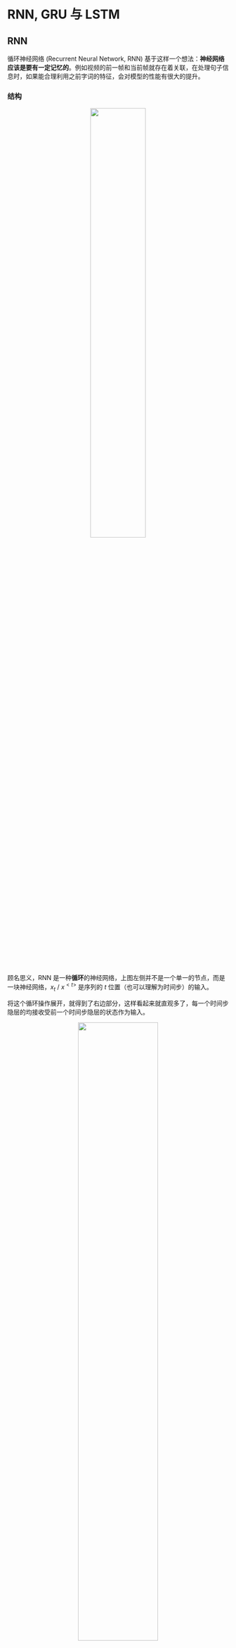# RNN, GRU 与 LSTM

## RNN

循环神经网络 (Recurrent Neural Network, RNN) 基于这样一个想法：**神经网络应该是要有一定记忆的**。例如视频的前一帧和当前帧就存在着关联，在处理句子信息时，如果能合理利用之前字词的特征，会对模型的性能有很大的提升。

### 结构

<div align="center">
    <img src="https://nlp-notes.oss-cn-beijing.aliyuncs.com/imgs/RNN-unrolled.png" width="50%">
</div>

顾名思义，RNN 是一种**循环**的神经网络，上图左侧并不是一个单一的节点，而是一块神经网络，$x_{t}$ / $x^{<t>}$ 是序列的 $t$ 位置（也可以理解为时间步）的输入。

将这个循环操作展开，就得到了右边部分，这样看起来就直观多了，每一个时间步隐层的均接收受前一个时间步隐层的状态作为输入。

<div align="center">
    <img src="https://nlp-notes.oss-cn-beijing.aliyuncs.com/imgs/architecture-rnn-ltr.png" width="60%">
</div>


形式化地，定义第 $t$ 个时间步的隐层状态 $ a^t $ / $ a^{<t>} $ / $ h^t$，输入 $x^{<t>}$，输出 $y^{<t>}$，上一隐层状态到下一隐层状态的转换权值矩阵 $W^{aa}$，输入层到隐层的权值矩阵 $W^{xa}$，隐层偏置 $ b^{a} $，隐层到输出层偏置 $b^{ay}$，隐层激活函数 $g_1$，输出层激活函数 $g_2$ 。

对于每一个时间步 $t$ ，隐层状态可以表示为：
$$
a^{<t>}=g_{1}\left(W^{a a} a^{<t-1>}+W^{xa} x^{<t>}+b^{a}\right)
$$
隐层偏置 $b^a$ 可以展开为输入层到隐层的偏置 $b^{xa}$ 和隐层到隐层的偏置 $b^{aa}$：
$$
b^a = b^{aa}+b^{xa}
$$

输出可表示为：
$$
y^{<t>}=g_{2}\left(W^{ay} a^{<t>}+b^{ay}\right)
$$

通常来说 $g_1$ 被设置为 tanh。

### 损失函数

在 RNN 中，损失函数被定义为每个时间步损失的和：
$$
\mathcal{L}(\hat{y}, y)=\sum_{t=1}^{T_{y}} \mathcal{L}\left(\widehat{y}^{<t>}, y^{<t>}\right)
$$

### 优势

1. 可以处理任何长度的序列
2. 模型大小不随输入序列大小而改变
3. 融合了历史（之前序列的）信息
4. 权重随时间共享

### 缺陷

1. 计算速度慢
2. 对于较长的序列，记忆效果可能会衰退
3. 不能融合未来（之后序列的）信息

### 应用

| RNN类型                           |                            示意图                            | 例子               |
| :-------------------------------- | :----------------------------------------------------------: | :----------------- |
| 一对一<br>$T_x=T_y=1$             | <img src="https://nlp-notes.oss-cn-beijing.aliyuncs.com/imgs/rnn-one-to-one-ltr.png" width="80%"> | 退化为传统神经网络 |
| 一对多<br> $T_x=1, T_y>1$         | <img src="https://nlp-notes.oss-cn-beijing.aliyuncs.com/imgs/rnn-one-to-many-ltr.png" width="80%"> | 音乐生成           |
| 多对一<br>$T_x>1, T_y=1 $         | <img src="https://nlp-notes.oss-cn-beijing.aliyuncs.com/imgs/rnn-many-to-one-ltr.png" width="80%"> | 序列分类           |
| 多对多(等长)<br> $T_x=T_y$        | <img src="https://nlp-notes.oss-cn-beijing.aliyuncs.com/imgs/rnn-many-to-many-same-ltr.png" width="80%"> | 命名实体识别       |
| 多对多（非等长）<br>$T_x\neq T_y$ | <img src="https://nlp-notes.oss-cn-beijing.aliyuncs.com/imgs/rnn-many-to-many-different-ltr.png" width="80%"> | 机器翻译           |

## LSTM

在训练 RNN 的过程中，经常会遇到梯度爆炸 / 梯度消失的问题，同时，如果序列过长，那么较为靠前的信息就很难有效传递到后方。**增加门 (Gate)以控制信息的流动**可以较好地解决该问题。

长短时神经网络 (Long Short-term Memory Networks, LSTM) 在原来 RNN 的基础上增加了遗忘门，输入门和输出门。

为了使用门结构，LSTM 首先在 RNN 的基础上对隐含层 $ h_t $ 的更新方式做了一些改变：

$$
u_t=\text{tanh}(W^{xh}x_{t}+b^{xh}+W^{hh}h_{t-1}+b^{hh}) \\
$$

$$
h_{t}=h_{t-1}+u_{t}
$$

这样，我们就能对原状态的隐层参数 $h_{t-1}$ 和新状态的隐层参数 $u_{t}$ 分别赋权了，换句话说，$u_t$ 即是原来 RNN 的 $a^{t}$ 。

### <span id="forget">遗忘门</span>

<div align="center">
    <img src="https://nlp-notes.oss-cn-beijing.aliyuncs.com/imgs/LSTM3-focus-f.png" width="40%">
</div>

形式化地，我们可以表示遗忘门为：

$$
f_t = \sigma(W^{f,xh}x_t + b^{f,xh} + W^{f,hh}h_{t-1} + b^{f,hh})
$$

所谓门，直白地说就是一个权重，我们通常期待这个权重在 0-1 之间，所以在外层包裹了一个 sigmoid 函数。

在这个门中，参数 $W^{f,xh}$, $W^{f,hh}$, $b^{f,xh}$, $b^{f,hh}$ 都是可训练的，可以这么理解，门通过观察输入 $x_t$ 和上一隐层状态 $h_{t-1}$ 来决定需要遗忘掉多少信息。当门对应的值较小时，旧状态 $h_{t-1}$ 对当前状态的贡献也较小，也就是忘得多。

有了遗忘门，暂时我们的隐层更新公式就可以这么表示：

$$
h_t = f_t * h_{t-1} + (1-f_t) * u_t
$$

公式中 $*$ 表示元素积，即 Hadamard product。

但这就有个问题，按照这个隐层更新法则，旧状态的传递与新状态的更新是互斥的，旧状态忘得多，新状态一定更新地多，但是有的时候这两种状态对当时状态的贡献有可能同时大或者同时小，这样的更新公式就不适用了。

所以我们引入一个新的门来单独控制输入。

### 输入门

<div align="center">
    <img src="https://nlp-notes.oss-cn-beijing.aliyuncs.com/imgs/LSTM3-focus-i.png" width="40%">
</div>

现在就很轻车熟路了，这个门同样需要观察输入 $x_t$ 和上一隐层状态 $h_{t-1}$ 来决定新状态更新的权重。与遗忘门相比，就是换了一套可训练的参数，其他完全一致。

$$
i_t = \sigma(W^{i,xh}x_t + b^{i,xh} + W^{i,hh}h_{t-1} + b^{i,hh})
$$

有了单独对于新状态更新的控制，这样我们就得到了新的的隐层更新公式：

$$
h_t = f_t * h_{t-1} + \pmb{i_t} * u_t
$$

### 输出门

原作者在前两个门的基础上还设计了另一个门：输出门。

设计输出门的意图是，隐层信息对于该状态的输出也不一定有全部的权重，可以用一个门加以控制。

与之前一样，设计输出门为
$$
o_t = \sigma(W^{o,xh}x_t + b^{o,xh} + W^{o,hh}h_{t-1} + b^{o,hh})
$$
在 LSTM 中，我们又把未经过输出门的隐层称为记忆细胞 (Memory Cell)，把隐层更新公式中的 $ h_{t} $ 换为 $ c_{t} $，然后让其通过输出门，获得最终的权重信息：

$$
c_t = f_t * c_{t-1} + i_t * u_t
$$

$$
h_t = o_t * \text{tanh}(c_t)
$$

<div align="center">
    <img src="https://nlp-notes.oss-cn-beijing.aliyuncs.com/imgs/LSTM3-chain.png" width="70%">
</div>


所以，整个 LSTM 的计算图长这样。

## GRU

随着门循环单元 (Gate Recurrent Unit, GRU) 的逐渐流行，我们可以重新审视一下 LSTM，在 LSTM 的[遗忘门](#遗忘门)中提到了一个有一定缺陷的隐层更新公式，但这正是 GRU 对 RNN 进行改造的地方。

GRU 与 LSTM 相比，GRU 没有输出门，也因此没有了 Cell 的概念，这里表格中我们方便比较，还是使用了 Cell 的符号标记。同时，将隐层更新公式改为了互斥型的，在这种情况下，所谓的遗忘门和输入门被整合成了更新门，整个计算图更为简洁高效。


| 符号  |              **Gated Recurrent Unit** (GRU)              |            **Long Short-Term Memory** (LSTM)             |
| :---: | :------------------------------------------------------: | :------------------------------------------------------: |
| $u_t$ | $ \text{tanh}(W^{xh}x_{t}+b^{xh}+W^{hh}h_{t-1}+b^{hh}) $ | $ \text{tanh}(W^{xh}x_{t}+b^{xh}+W^{hh}h_{t-1}+b^{hh}) $ |
| $c_t$ | $ f_t*h_{t-1} + (1-f_t)*u_t $ （这里 $f_t$ 代表更新门 ） |                  $f_t*h_{t-1}+i_t*u_t$                   |
| $h_t$ |                   $ \text{tanh}(c_t) $                   |                 $ o_t*\text{tanh}(c_t) $                 |

## TODO

- Backward Pass of RNN
- Variants of RNN and LSTM
- RNN and LSTM in PyTorch

## 参考

https://colah.github.io/posts/2015-08-Understanding-LSTMs/

https://zhuanlan.zhihu.com/p/30844905

https://zhuanlan.zhihu.com/p/101322965

https://stanford.edu/~shervine/teaching/cs-230/cheatsheet-recurrent-neural-networks

车万翔，郭江《自然语言处理-基于预训练模型的方法》[M]

